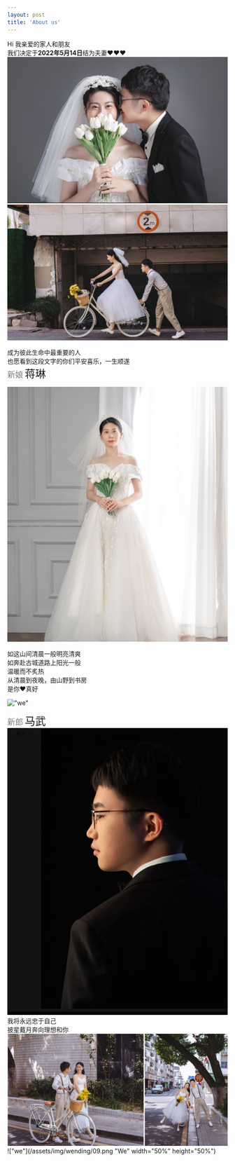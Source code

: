 ```yaml
---
layout: post
title: 'About us'
---
```

Hi 我亲爱的家人和朋友    
我们决定于**2022年5月14日**结为夫妻❤️❤️❤️ 
!["we"](/assets/img/wending/01.png "We")
!["we"](/assets/img/wending/06.png "We")   

成为彼此生命中最重要的人   
也愿看到这段文字的你们平安喜乐，一生顺遂   
<font face="" color=grey size=4>新娘</font>
<font face="微软雅黑" size=5>蒋琳</font>

!["we"](/assets/img/wending/04.png "We")

如这山间清晨一般明亮清爽  
如奔赴古城道路上阳光一般   
温暖而不炙热     
从清晨到夜晚，由山野到书房     
是你❤️真好  

!["we"](/assets/img/wending/02.png "We")
 
<font color=grey size=4>新郎</font>
<font size=5>马武</font>
!["we"](/assets/img/wending/05.png "We")
我将永远忠于自己    
披星戴月奔向理想和你    
!["we"](/assets/img/wending/08.png "We")
!["we"](/assets/img/wending/09.png "We" width="50%" height="50%")

